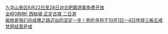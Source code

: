   
[九华山景区6月22日至28日对合肥籍游客免费开放](http://www.dianyue.me/archives/694/83675l3o7hqufq5d/)  
[全程0购物| 西柏坡·正定古城 二日游](http://www.dianyue.me/archives/421/jkgswz8mctu470sz/)  
[皈依是我们向成佛之路迈出的坚定一步！弥陀寺将于10月1日—4日传授三皈五戒梵网经菩萨戒](http://www.dianyue.me/archives/593/qq5hclxrzsi9xudb/)